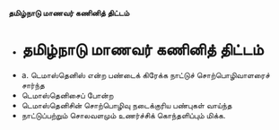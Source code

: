 **தமிழ்நாடு மாணவர் கணினித் திட்டம்**
- # தமிழ்நாடு மாணவர் கணினித் திட்டம்
- a. டெமாஸ்தெனிஸ் என்ற பண்டைக் கிரேக்க நாட்டுச் சொற்பொழிவாளரைச் சார்ந்த
- டெமாஸ்தெனிசைப் போன்ற
- டெமாஸ்தெனிசின் சொற்பொழிவு நடைக்குரிய பண்புகள் வாய்ந்த
- நாட்டுப்பற்றும் சொலவளமும் உணர்ச்சிக் கொந்தளிப்பும் மிக்க.

